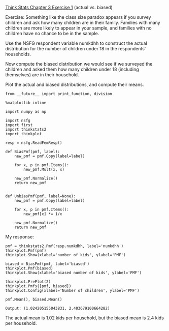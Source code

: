 [Think Stats Chapter 3 Exercise 1](http://greenteapress.com/thinkstats2/html/thinkstats2004.html#toc31) (actual vs. biased)

Exercise: Something like the class size paradox appears if you survey children and ask how many children are in their family. Families with many children are more likely to appear in your sample, and families with no children have no chance to be in the sample.

Use the NSFG respondent variable numkdhh to construct the actual distribution for the number of children under 18 in the respondents' households.

Now compute the biased distribution we would see if we surveyed the children and asked them how many children under 18 (including themselves) are in their household.

Plot the actual and biased distributions, and compute their means.

```
from __future__ import print_function, division

%matplotlib inline

import numpy as np

import nsfg
import first
import thinkstats2
import thinkplot

resp = nsfg.ReadFemResp()

def BiasPmf(pmf, label):
    new_pmf = pmf.Copy(label=label)

    for x, p in pmf.Items():
        new_pmf.Mult(x, x)
        
    new_pmf.Normalize()
    return new_pmf
    

def UnbiasPmf(pmf, label=None):
    new_pmf = pmf.Copy(label=label)

    for x, p in pmf.Items():
        new_pmf[x] *= 1/x
        
    new_pmf.Normalize()
    return new_pmf
```

My response:
```
pmf = thinkstats2.Pmf(resp.numkdhh, label='numkdhh')
thinkplot.Pmf(pmf)
thinkplot.Show(xlabel='number of kids', ylabel='PMF')

biased = BiasPmf(pmf, label='biased')
thinkplot.Pmf(biased)
thinkplot.Show(xlabel='biased number of kids', ylabel='PMF')

thinkplot.PrePlot(2)
thinkplot.Pmfs([pmf, biased])
thinkplot.Config(xlabel='Number of children', ylabel='PMF')

pmf.Mean(), biased.Mean()

Output: (1.024205155043831, 2.403679100664282)

```
The actual mean is 1.02 kids per household, but the biased mean is 2.4 kids per household.
